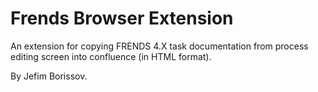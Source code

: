 # Frends Browser Extension

An extension for copying FRENDS 4.X task documentation from process editing screen into confluence (in HTML format).

By Jefim Borissov.